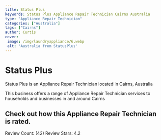 ```yaml
---
title: Status Plus
keywords: Status Plus Appliance Repair Technician Cairns Australia 
type: "Appliance Repair Technician"
categories: ["Australia"]
tags: ["Cairns"]
author: Curtis
cover:
 image: /img/laundryappliance/6.webp
 alt: 'Australia from StatusPlus'
---
```


# Status Plus
Status Plus is an Appliance Repair Technician located in Cairns, Australia

This business offers a range of Appliance Repair Technician services to households and businesses in and around Cairns

## Check out how this Appliance Repair Technician is rated.
Review Count: (42)
Review Stars: 4.2
